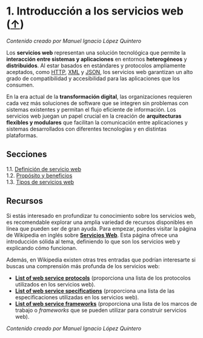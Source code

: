 # 1. Introducción a los servicios web ([↑](../README.md))

_Contenido creado por Manuel Ignacio López Quintero_

Los **servicios web** representan una solución tecnológica que permite la **interacción entre sistemas y aplicaciones** en entornos **heterogéneos** y **distribuidos**. Al estar basados en estándares y protocolos ampliamente aceptados, como [HTTP](https://en.wikipedia.org/wiki/HTTP), [XML](https://en.wikipedia.org/wiki/XML) y [JSON](https://en.wikipedia.org/wiki/JSON), los servicios web garantizan un alto grado de compatibilidad y accesibilidad para las aplicaciones que los consumen.

En la era actual de la **transformación digital**, las organizaciones requieren cada vez más soluciones de software que se integren sin problemas con sistemas existentes y permitan el flujo eficiente de información. Los servicios web juegan un papel crucial en la creación de **arquitecturas flexibles y modulares** que facilitan la comunicación entre aplicaciones y sistemas desarrollados con diferentes tecnologías y en distintas plataformas.

## Secciones

1.1. [Definición de servicio web](1.1.md)<br />
1.2. [Propósito y beneficios](1.2.md)<br />
1.3. [Tipos de servicios web](1.3.md)

## Recursos

Si estás interesado en profundizar tu conocimiento sobre los servicios web, es recomendable explorar una amplia variedad de recursos disponibles en línea que pueden ser de gran ayuda. Para empezar, puedes visitar la página de Wikipedia en inglés sobre [**Servicios Web**](https://en.wikipedia.org/wiki/Web_service). Esta página ofrece una introducción sólida al tema, definiendo lo que son los servicios web y explicando cómo funcionan.

Además, en Wikipedia existen otras tres entradas que podrían interesarte si buscas una comprensión más profunda de los servicios web: 

- [**List of web service protocols**](https://en.wikipedia.org/wiki/List_of_web_service_protocols) (proporciona una lista de los protocolos utilizados en los servicios web).
- [**List of web service specifications**](https://en.wikipedia.org/wiki/List_of_web_service_specifications) (proporciona una lista de las especificaciones utilizadas en los servicios web).
- [**List of web service frameworks**](https://en.wikipedia.org/wiki/List_of_web_service_frameworks) (proporciona una lista de los marcos de trabajo o *frameworks* que se pueden utilizar para construir servicios web).

_Contenido creado por Manuel Ignacio López Quintero_
